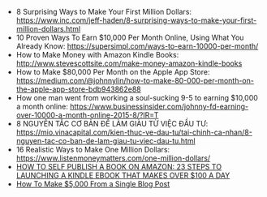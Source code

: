 - 8 Surprising Ways to Make Your First Million Dollars: https://www.inc.com/jeff-haden/8-surprising-ways-to-make-your-first-million-dollars.html
- 10 Proven Ways To Earn $10,000 Per Month Online, Using What You Already Know: https://supersimpl.com/ways-to-earn-10000-per-month/
- How to Make Money with Amazon Kindle Books: http://www.stevescottsite.com/make-money-amazon-kindle-books
- How to Make $80,000 Per Month on the Apple App Store: https://medium.com/@johnnylin/how-to-make-80-000-per-month-on-the-apple-app-store-bdb943862e88
- How one man went from working a soul-sucking 9-5 to earning $10,000 a month online: https://www.businessinsider.com/johnny-fd-earning-over-10000-a-month-online-2015-8/?IR=T
- 8 NGUYÊN TẮC CƠ BẢN ĐỂ LÀM GIÀU TỪ VIỆC ĐẦU TƯ: https://mio.vinacapital.com/kien-thuc-ve-dau-tu/tai-chinh-ca-nhan/8-nguyen-tac-co-ban-de-lam-giau-tu-viec-dau-tu.html
- 16 Realistic Ways to Make One Million Dollars: https://www.listenmoneymatters.com/one-million-dollars/
- [HOW TO SELF PUBLISH A BOOK ON AMAZON: 23 STEPS TO LAUNCHING A KINDLE EBOOK THAT MAKES OVER $100 A DAY](https://www.nichepursuits.com/self-publish-a-book-on-amazon/)
- [How To Make $5,000 From a Single Blog Post](https://medium.com/better-marketing/how-to-make-5-000-from-a-single-blog-post-b1e6d69ef298)
